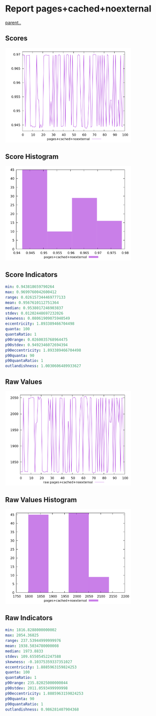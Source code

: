 # Report pages+cached+noexternal

[parent..](./..)  


## Scores

![score](./score.png)  

## Score Histogram

![hist](./hist.png)  

## Score Indicators

```yaml
min: 0.943818659790264
max: 0.9699760042600412
range: 0.026157344469777133
mean: 0.9567610112751364
median: 0.9538017246903837
stdev: 0.01202448697232026
skewness: 0.08061909075940549
eccentricity: 1.893389466704498
quanta: 100
quantaRatio: 1
p90range: 0.0260035768964475
p90stdev: 0.9492346072694394
p90eccentricity: 1.893389466704498
p90quanta: 90
p90quantaRatio: 1
outlandishness: 1.0030606489933627

```

## Raw Values

![raw](./raw.png)  

## Raw Values Histogram

![raw hist](./raw_hist.png)  

## Raw Indicators

```yaml
min: 1816.8288000000002
max: 2054.36825
range: 237.53944999999976
mean: 1938.5034780000008
median: 1973.8833
stdev: 109.65505452247588
skewness: -0.10375359337351027
eccentricity: 1.8885963159824253
quanta: 100
quantaRatio: 1
p90range: 235.82025000000044
p90stdev: 2011.0593499999998
p90eccentricity: 1.8885963159824253
p90quanta: 90
p90quantaRatio: 1
outlandishness: 0.986281407904368

```

<style>
  img {
    max-width: 80%;
  }
</style>
      
